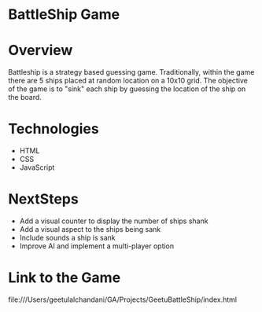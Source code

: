 # BattleShip Game

# Overview

Battleship is a strategy based guessing game. Traditionally, within the game there are 5 ships placed at random location on a 10x10 grid. The objective of the game is to "sink" each ship by guessing the location of the ship on the board.

# Technologies

- HTML
- CSS
- JavaScript

# NextSteps

- Add a visual counter to display the number of ships shank
- Add a visual aspect to the ships being sank
- Include sounds a ship is sank
- Improve AI and implement a multi-player option

# Link to the Game 
file:///Users/geetulalchandani/GA/Projects/GeetuBattleShip/index.html
